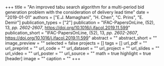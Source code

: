 +++
title = "An improved tabu search algorithm for a multi-period bid generation problem with the consideration of delivery lead time"
date = "2019-01-01"
authors = ["E.J. Mamaghani", "H. Chen", "C. Prins", "E. Demir"]
publication_types = ["2"]
publication = "IFAC-PapersOnLine, (52), 13, _pp. 2602-2607_, https://doi.org/10.1016/j.ifacol.2019.11.599"
publication_short = "IFAC-PapersOnLine, (52), 13, _pp. 2602-2607_, https://doi.org/10.1016/j.ifacol.2019.11.599"
abstract = ""
abstract_short = ""
image_preview = ""
selected = false
projects = []
tags = []
url_pdf = ""
url_preprint = ""
url_code = ""
url_dataset = ""
url_project = ""
url_slides = ""
url_video = ""
url_poster = ""
url_source = ""
math = true
highlight = true
[header]
image = ""
caption = ""
+++
